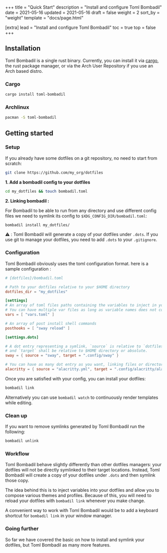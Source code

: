 +++
title = "Quick Start"
description = "Install and configure Toml Bombadil"
date = 2021-05-16
updated = 2021-05-16
draft = false
weight = 2
sort_by = "weight"
template = "docs/page.html"

[extra]
lead = "Install and configure Toml Bombadil"
toc = true
top = false
+++

## Installation

Toml Bombadil is a single rust binary. Currently, you can install it via [cargo](https://doc.rust-lang.org/cargo/),
the rust package manager, or via the Arch User Repository if you use an Arch based distro.

### Cargo

```bash
cargo install toml-bombadil
```

### Archlinux
```bash
pacman -S toml-bombadil
```

## Getting started

### Setup

If you already have some dotfiles on a git repository, no need to start from scratch:

```bash
git clone https://github.com/my_org/dotfiles
```

**1. Add a bombadil config to your dotfiles**

```bash
cd my_dotfiles && touch bombadil.toml
```

**2. Linking bombadil :**

For Bombadil to be able to run from any directory and use different config files we need to symlink its config to
`$XDG_CONFIG_DIR/bombadil.toml`:

```bash
bombadil install my_dotfiles/
```

⚠️ : Toml Bombadil will generate a copy of your dotfiles under `.dots`. If you use git to manage your dotfiles,
you need to add `.dots` to your `.gitignore`.

### Configuration

Toml Bombadil obviously uses the toml configuration format. here is a sample configuration :

```toml
# {dotfiles}/bombadil.toml

# Path to your dotfiles relative to your $HOME directory
dotfiles_dir = "my_dotfiles"

[settings]
# An array of toml files paths containing the variables to inject in your templatized dotfiles
# You can have multiple var files as long as variable names does not colide.
vars = [ "vars.toml" ]

# An array of post install shell commands
posthooks = [ "sway reload" ]

[settings.dots]

# A dot entry representing a symlink, `source` is relative to `dotfiles_dir`
# and `target` shall be relative to $HOME directory or absolute.
sway = { source = "sway", target = ".config/sway" }

# You can have as many dot entry as you want, linking files or directories
alacritty = { source = "alacritty.yml", target = ".config/alacritty/alacritty.yml" }
```

Once you are satisfied with your config, you can install your dotfiles:

```bash
bombadil link
```

Alternatively you can use `bombadil watch` to continuously render templates while editing.

### Clean up

If you want to remove symlinks generated by Toml Bombadil run the following:
```bash
bombadil unlink
```

### Workflow

Toml Bombadil behave slightly differently than other dotfiles managers: your dotfiles will not be directly symlinked
to their target locations. Instead, Toml Bombadil will create a copy of your dotfiles under `.dots` and then symlink
those copy.

The idea behind this is to inject variables into your dotfiles and allow you to compose various themes and profiles.
Because of this, you will need to reload your dotfiles with `bombadil link` whenever you make change.

A convenient way to work with Toml Bombadil would be to add a keyboard shortcut for `bombadil link` in your window manager.

### Going further

So far we have covered the basic on how to install and symlink your dotfiles, but Toml Bombadil as many more features.

